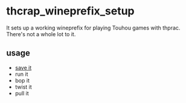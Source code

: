 # thcrap_wineprefix_setup

It sets up a working wineprefix for playing Touhou games with thprac. There's not a whole lot to it.

## usage

- [save it](https://raw.githubusercontent.com/cha0sbuster/thcrap_wineprefix_setup/refs/heads/main/thcrap_wineprefix_setup.sh)
- run it
- bop it
- twist it
- pull it